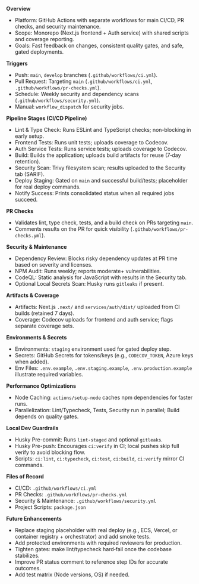 **Overview**

- Platform: GitHub Actions with separate workflows for main CI/CD, PR checks, and security maintenance.
- Scope: Monorepo (Next.js frontend + Auth service) with shared scripts and coverage reporting.
- Goals: Fast feedback on changes, consistent quality gates, and safe, gated deployments.

**Triggers**

- Push: `main`, `develop` branches (`.github/workflows/ci.yml`).
- Pull Request: Targeting `main` (`.github/workflows/ci.yml`, `.github/workflows/pr-checks.yml`).
- Schedule: Weekly security and dependency scans (`.github/workflows/security.yml`).
- Manual: `workflow_dispatch` for security jobs.

**Pipeline Stages (CI/CD Pipeline)**

- Lint & Type Check: Runs ESLint and TypeScript checks; non-blocking in early setup.
- Frontend Tests: Runs unit tests; uploads coverage to Codecov.
- Auth Service Tests: Runs service tests; uploads coverage to Codecov.
- Build: Builds the application; uploads build artifacts for reuse (7‑day retention).
- Security Scan: Trivy filesystem scan; results uploaded to the Security tab (SARIF).
- Deploy Staging: Gated on `main` and successful build/tests; placeholder for real deploy commands.
- Notify Success: Prints consolidated status when all required jobs succeed.

**PR Checks**

- Validates lint, type check, tests, and a build check on PRs targeting `main`.
- Comments results on the PR for quick visibility (`.github/workflows/pr-checks.yml`).

**Security & Maintenance**

- Dependency Review: Blocks risky dependency updates at PR time based on severity and licenses.
- NPM Audit: Runs weekly; reports moderate+ vulnerabilities.
- CodeQL: Static analysis for JavaScript with results in the Security tab.
- Optional Local Secrets Scan: Husky runs `gitleaks` if present.

**Artifacts & Coverage**

- Artifacts: Next.js `.next/` and `services/auth/dist/` uploaded from CI builds (retained 7 days).
- Coverage: Codecov uploads for frontend and auth service; flags separate coverage sets.

**Environments & Secrets**

- Environments: `staging` environment used for gated deploy step.
- Secrets: GitHub Secrets for tokens/keys (e.g., `CODECOV_TOKEN`, Azure keys when added).
- Env Files: `.env.example`, `.env.staging.example`, `.env.production.example` illustrate required variables.

**Performance Optimizations**

- Node Caching: `actions/setup-node` caches npm dependencies for faster runs.
- Parallelization: Lint/Typecheck, Tests, Security run in parallel; Build depends on quality gates.

**Local Dev Guardrails**

- Husky Pre-commit: Runs `lint-staged` and optional `gitleaks`.
- Husky Pre-push: Encourages `ci:verify` in CI; local pushes skip full verify to avoid blocking flow.
- Scripts: `ci:lint`, `ci:typecheck`, `ci:test`, `ci:build`, `ci:verify` mirror CI commands.

**Files of Record**

- CI/CD: `.github/workflows/ci.yml`
- PR Checks: `.github/workflows/pr-checks.yml`
- Security & Maintenance: `.github/workflows/security.yml`
- Project Scripts: `package.json`

**Future Enhancements**

- Replace staging placeholder with real deploy (e.g., ECS, Vercel, or container registry + orchestrator) and add smoke tests.
- Add protected environments with required reviewers for production.
- Tighten gates: make lint/typecheck hard‑fail once the codebase stabilizes.
- Improve PR status comment to reference step IDs for accurate outcomes.
- Add test matrix (Node versions, OS) if needed.
